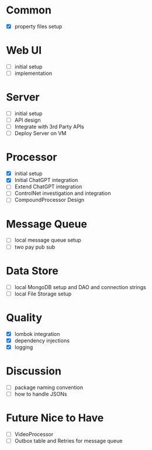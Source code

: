 # Common
- [x] property files setup

# Web UI
- [ ] initial setup
- [ ] implementation

# Server
- [ ] initial setup
- [ ] API design
- [ ] Integrate with 3rd Party APIs
- [ ] Deploy Server on VM

# Processor
- [x] initial setup
- [X] Initial ChatGPT integration
- [ ] Extend ChatGPT integration
- [ ] ControlNet investigation and integration
- [ ] CompoundProcessor Design

# Message Queue
- [ ] local message queue setup
- [ ] two pay pub sub

# Data Store
- [ ] local MongoDB setup and DAO and connection strings
- [ ] local File Storage setup

# Quality
- [x] lombok integration
- [x] dependency injections
- [x] logging

# Discussion
- [ ] package naming convention
- [ ] how to handle JSONs

# Future Nice to Have
- [ ] VideoProcessor
- [ ] Outbox table and Retries for message queue
